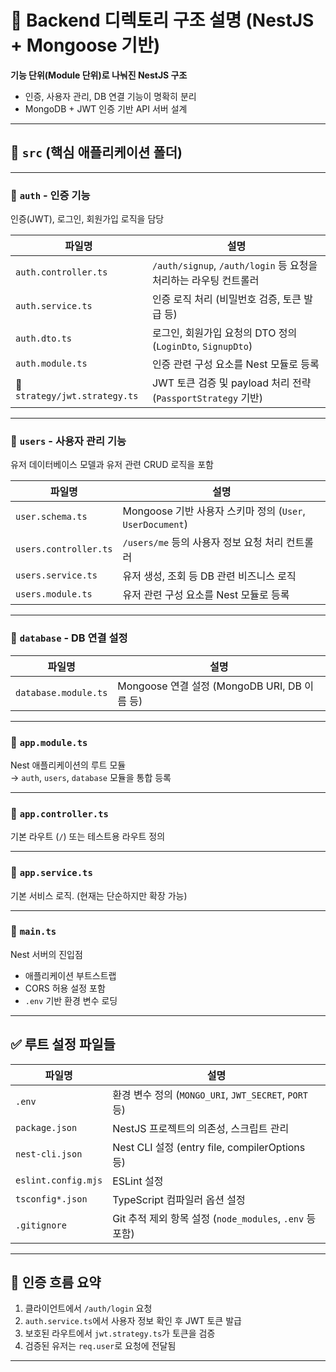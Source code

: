 # 📁 Backend 디렉토리 구조 설명 (NestJS + Mongoose 기반)

**기능 단위(Module 단위)로 나눠진 NestJS 구조**

- 인증, 사용자 관리, DB 연결 기능이 명확히 분리
- MongoDB + JWT 인증 기반 API 서버 설계

---

## 📁 `src` (핵심 애플리케이션 폴더)

---

### 📁 `auth` - 인증 기능

인증(JWT), 로그인, 회원가입 로직을 담당

| 파일명                        | 설명                                                             |
| ----------------------------- | ---------------------------------------------------------------- |
| `auth.controller.ts`          | `/auth/signup`, `/auth/login` 등 요청을 처리하는 라우팅 컨트롤러 |
| `auth.service.ts`             | 인증 로직 처리 (비밀번호 검증, 토큰 발급 등)                     |
| `auth.dto.ts`                 | 로그인, 회원가입 요청의 DTO 정의 (`LoginDto`, `SignupDto`)       |
| `auth.module.ts`              | 인증 관련 구성 요소를 Nest 모듈로 등록                           |
| 📁 `strategy/jwt.strategy.ts` | JWT 토큰 검증 및 payload 처리 전략 (`PassportStrategy` 기반)     |

---

### 📁 `users` - 사용자 관리 기능

유저 데이터베이스 모델과 유저 관련 CRUD 로직을 포함

| 파일명                | 설명                                                      |
| --------------------- | --------------------------------------------------------- |
| `user.schema.ts`      | Mongoose 기반 사용자 스키마 정의 (`User`, `UserDocument`) |
| `users.controller.ts` | `/users/me` 등의 사용자 정보 요청 처리 컨트롤러           |
| `users.service.ts`    | 유저 생성, 조회 등 DB 관련 비즈니스 로직                  |
| `users.module.ts`     | 유저 관련 구성 요소를 Nest 모듈로 등록                    |

---

### 📁 `database` - DB 연결 설정

| 파일명               | 설명                                         |
| -------------------- | -------------------------------------------- |
| `database.module.ts` | Mongoose 연결 설정 (MongoDB URI, DB 이름 등) |

---

### 📄 `app.module.ts`

Nest 애플리케이션의 루트 모듈  
→ `auth`, `users`, `database` 모듈을 통합 등록

---

### 📄 `app.controller.ts`

기본 라우트 (`/`) 또는 테스트용 라우트 정의

---

### 📄 `app.service.ts`

기본 서비스 로직. (현재는 단순하지만 확장 가능)

---

### 📄 `main.ts`

Nest 서버의 진입점

- 애플리케이션 부트스트랩
- CORS 허용 설정 포함
- `.env` 기반 환경 변수 로딩

---

## ✅ 루트 설정 파일들

| 파일명              | 설명                                                     |
| ------------------- | -------------------------------------------------------- |
| `.env`              | 환경 변수 정의 (`MONGO_URI`, `JWT_SECRET`, `PORT` 등)    |
| `package.json`      | NestJS 프로젝트의 의존성, 스크립트 관리                  |
| `nest-cli.json`     | Nest CLI 설정 (entry file, compilerOptions 등)           |
| `eslint.config.mjs` | ESLint 설정                                              |
| `tsconfig*.json`    | TypeScript 컴파일러 옵션 설정                            |
| `.gitignore`        | Git 추적 제외 항목 설정 (`node_modules`, `.env` 등 포함) |

---

## 🔐 인증 흐름 요약

1. 클라이언트에서 `/auth/login` 요청
2. `auth.service.ts`에서 사용자 정보 확인 후 JWT 토큰 발급
3. 보호된 라우트에서 `jwt.strategy.ts`가 토큰을 검증
4. 검증된 유저는 `req.user`로 요청에 전달됨

---
